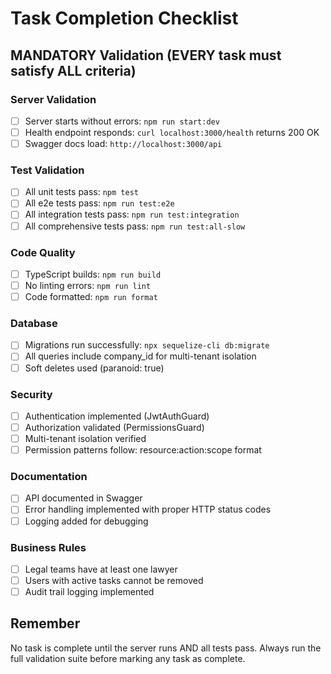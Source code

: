 # Task Completion Checklist

## MANDATORY Validation (EVERY task must satisfy ALL criteria)

### Server Validation
- [ ] Server starts without errors: `npm run start:dev`
- [ ] Health endpoint responds: `curl localhost:3000/health` returns 200 OK
- [ ] Swagger docs load: `http://localhost:3000/api`

### Test Validation
- [ ] All unit tests pass: `npm test`
- [ ] All e2e tests pass: `npm run test:e2e`
- [ ] All integration tests pass: `npm run test:integration`
- [ ] All comprehensive tests pass: `npm run test:all-slow`

### Code Quality
- [ ] TypeScript builds: `npm run build`
- [ ] No linting errors: `npm run lint`
- [ ] Code formatted: `npm run format`

### Database
- [ ] Migrations run successfully: `npx sequelize-cli db:migrate`
- [ ] All queries include company_id for multi-tenant isolation
- [ ] Soft deletes used (paranoid: true)

### Security
- [ ] Authentication implemented (JwtAuthGuard)
- [ ] Authorization validated (PermissionsGuard)
- [ ] Multi-tenant isolation verified
- [ ] Permission patterns follow: resource:action:scope format

### Documentation
- [ ] API documented in Swagger
- [ ] Error handling implemented with proper HTTP status codes
- [ ] Logging added for debugging

### Business Rules
- [ ] Legal teams have at least one lawyer
- [ ] Users with active tasks cannot be removed
- [ ] Audit trail logging implemented

## Remember
No task is complete until the server runs AND all tests pass. Always run the full validation suite before marking any task as complete.